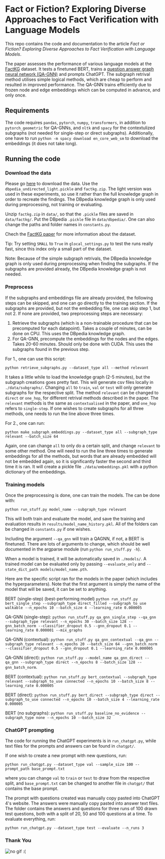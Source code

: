 # Fact or Fiction? Exploring Diverse Approaches to Fact Verification with Language Models

This repo contains the code and documentation to the article *Fact or Fiction? Exploring Diverse Approaches to Fact Verification with
Language Models*.

The paper assesses the performance of various language models at the [FactKG](https://arxiv.org/pdf/2104.06378) dataset. It tests a finetuned BERT, trains a [question answer graph neural network (QA-GNN)](https://arxiv.org/pdf/2104.06378) and prompts ChatGPT. The subgraph retrival method utilises simple logical methods, which are cheap to perform and resulted in improved performance. The QA-GNN trains efficiently due to frozen node and edge embeddings which can be computed in advance, and only once.

## Requirements

The code requires `pandas`, `pytorch`, `numpy`, `transformers`, in addition to `pytorch_geometric` for QA-GNNs, and `nltk` and `spacy` for the contextulized subgraphs (not needed for single-step or direct subgraphs). Additionally, one have to run `python -m spacy download en_core_web_sm` to download the embeddings (it does not take long).

## Running the code

### Download the data

Please go [here](https://drive.google.com/drive/folders/1q0_MqBeGAp5_cBJCBf_1alYaYm14OeTk) to download the data. Use the `dbpedia_undirected_light.pickle` and `factkg.zip`. The light version was used in these experiments, so use it rather than the full knowledge graph in order to recreate the findings. The DBpedia knowledge graph is only used during preprocessing, not training or evaluating.

Unzip `factkg.zip` in `data/`, so that the `.pickle` files are saved in `data/factkg/`. Put the DBpedia `.pickle` file in `data/dbpedia/`. One can also change the paths and folder names in `constants.py`.

Chech the [FactKG paper](https://arxiv.org/pdf/2104.06378) for more information about the dataset.

Tip: Try setting `SMALL` to `True` in `glocal_settings.py` to test the runs really fast, since this index only a small part of the dataset.

Note: Because of the simple subgraph retrivals, the DBpedia knowledge graph is only used during preprocessing when finding the subgraphs. If the subgraphs are provided already, the DBpedia knowledge graph is not needed.

### Preprocess

If the subgraphs and embeddings file are already provided, the following steps can be skipped, and one can go directly to the training section. If the subgraphs are provided, but not the embedding file, one can skip step 1, but not 2. If none are provided, two preprocessing steps are necessary:

1. Retrieve the subgraphs (which is a non-trainable procedure that can be precomputed for each datapoint). Takes a couple of minutes, can be done on CPU. This uses the DBpedia knowledge graph.
2. For QA-GNN, precompute the embeddings for the nodes and the edges. Takes 20-60 minutes. Should only be done with CUDA. This uses the subgraphs found in the previous step.

For 1., one can use this script:

```cli
python retrieve_subgraphs.py --dataset_type all --method relevant
```

It takes a little while to load the knowledge graph (2-5 minutes), but the subgraph creations goes pretty fast. This will generate csv files locally in `./data/subgraphs/`. Changing `all` to `train`, `val` or `test` will only generate subgraphs for the respective split. The method `relevant` can be changed to `direct` or `one_hop`, for different retrival methods described in the paper. The `relevant` methods is the same as `contextualised` in the paper, and `one_hop` refers to `single-step`. If one wishes to create subgraphs for all three methods, one needs to run the line above three times.

For 2., one can run:

```cli
python make_subgraph_embeddings.py --dataset_type all --subgraph_type relevant --batch_size 64
```

Again, one can change `all` to only do a certain split, and change `relevant` to some other method. One will need to run the line three times to generate embeddings for all the methods, but words that are already embedded will not be embedded again, so it is significantly faster the second and third time it is ran. It will create a pickle file `./data/embeddings.pkl` with a python dictionary of the embeddings.

### Training models

Once the preprocessing is done, one can train the models. The can be done with:

```cli
python run_stuff.py model_name --subgraph_type relevant
```

This will both train and evaluate the model, and save the training and evaluation results in `results/model_name_history.pkl`. All of the folders can be changed in `constants.py` if one wishes.

Including the argument ``--qa_gnn`` will train a QAGNN, if not, a BERT is finetuned. There are lots of arguments to change, which should be well documented in the argparse module (run `python run_stuff.py -h`).

When a model is trained, it will be automatically saved in `./models/`. A trained model can be evaluated only by passing `--evaluate_only` and `--state_dict_path models/model_name.pth`.

Here are the specific script ran for the models in the paper (which includes the hyperparameters). Note that the first argument is simply the name of the model that will be saved, it can be set to anything.

BERT (single-step) (best-performing model) `python run_stuff.py bert_single_step --subgraph_type direct_filled --subgraph_to_use walkable --n_epochs 10 --batch_size 4 --learning_rate 0.000005`

QA-GNN (single-step): `python run_stuff.py qa_gnn_single_step --qa_gnn --subgraph_type relevant --n_epochs 30 --batch_size 128 --gnn_batch_norm --classifier_dropout 0.5 --gnn_dropout 0.1 --learning_rate 0.000001 --mix_graphs`

QA-GNN (contextual): `python run_stuff.py qa_gnn_contextual --qa_gnn --subgraph_type relevant --n_epochs 20 --batch_size 64 --gnn_batch_norm --classifier_dropout 0.5 --gnn_dropout 0.1 --learning_rate 0.000005`

QA-GNN (direct): `python run_stuff.py --model_name qa_gnn_direct --qa_gnn --subgraph_type direct --n_epochs 8 --batch_size 128 --gnn_batch_norm`.

BERT (contextual): `python run_stuff.py bert_contextual --subgraph_type relevant --subgraph_to_use connected --n_epochs 10 --batch_size 8 --learning_rate 0.000005`

BERT (direct): `python run_stuff.py bert_direct --subgraph_type direct --subgraph_to_use connected --n_epochs 10 --batch_size 4 --learning_rate 0.000005`

BERT (no subgraphs): `python run_stuff.py baseline_no_evidence --subgraph_type none --n_epochs 10 --batch_size 32`

### ChatGPT prompting

The code for running the ChatGPT experiments is in `run_chatgpt.py`, while text files for the prompts and answers can be found in `chatgpt/`.

If one wish to create a new prompt with new questions, run:

```cli
python run_chatgpt.py --dataset_type val --sample_size 100 --prompt_path base_prompt.txt
```

where you can change `val` to `train` or `test` to draw from the respective split, and `base_prompt.txt` can be changed to another file in `chatgpt/` that contains the base prompt.

The prompt with questions created was manually copy pasted into ChatGPT 4's website. The answers were manually copy pasted into answer text files. The folder contains the answers and questions for three runs of 100 drawn test questions, both with a split of 20, 50 and 100 questions at a time. To evaluate everything, run:

```cli
python run_chatgpt.py --dataset_type test --evaluate --n_runs 3
```

### Thank You

![no gif :(](https://media.giphy.com/media/v1.Y2lkPTc5MGI3NjExNHdlZzhnOXJtaGp1ZG1vOHpudWtkaTExdTM3Ync5OHYxNmw5dGg0diZlcD12MV9pbnRlcm5hbF9naWZfYnlfaWQmY3Q9Zw/mcsPU3SkKrYDdW3aAU/giphy.gif)
